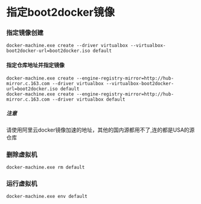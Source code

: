 # 指定boot2docker镜像

### 指定镜像创建
```
docker-machine.exe create --driver virtualbox --virtualbox-boot2docker-url=boot2docker.iso default
```
#### 指定仓库地址并指定镜像
```
docker-machine.exe create --engine-registry-mirror=http://hub-mirror.c.163.com --driver virtualbox --virtualbox-boot2docker-url=boot2docker.iso default
docker-machine.exe create --engine-registry-mirror=http://hub-mirror.c.163.com --driver virtualbox default
```

##### 注意
请使用阿里云docker镜像加速的地址，其他的国内源都用不了,连的都是USA的源仓库

### 删除虚拟机
```
docker-machine.exe rm default
```

### 运行虚拟机
```
docker-machine.exe env default
```

